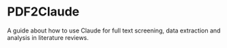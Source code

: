 # PDF2Claude
A guide about how to use Claude for full text screening, data extraction and analysis in literature reviews.
